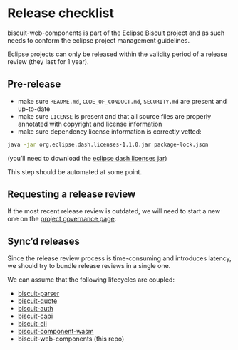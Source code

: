 # Release checklist

biscuit-web-components is part of the [Eclipse Biscuit](https://projects.eclipse.org/projects/technology.biscuit) project and as such needs to conform the eclipse project management guidelines.

Eclipse projects can only be released within the validity period of a release review (they last for 1 year).

## Pre-release

- make sure `README.md`, `CODE_OF_CONDUCT.md`, `SECURITY.md` are present and up-to-date
- make sure `LICENSE` is present and that all source files are properly annotated with copyright and license information
- make sure dependency license information is correctly vetted:

```bash
java -jar org.eclipse.dash.licenses-1.1.0.jar package-lock.json
```

(you’ll need to download the [eclipse dash licenses jar](repo.eclipse.org/content/repositories/dash-licenses/org/eclipse/dash/org.eclipse.dash.licenses/))

This step should be automated at some point.

## Requesting a release review

If the most recent release review is outdated, we will need to start a new one on the [project governance page](https://projects.eclipse.org/projects/technology.biscuit/governance).

## Sync’d releases

Since the release review process is time-consuming and introduces latency, we should try to bundle release reviews in a single one.

We can assume that the following lifecycles are coupled:

- [biscuit-parser](https://eclipse-biscuit/biscuit-rust)
- [biscuit-quote](https://eclipse-biscuit/biscuit-rust)
- [biscuit-auth](https://eclipse-biscuit/biscuit-rust)
- [biscuit-capi](https://eclipse-biscuit/biscuit-rust)
- [biscuit-cli](https://github.com/eclipse-biscuit/biscuit-cli)
- [biscuit-component-wasm](https://github.com/eclipse-biscuit/biscuit-component-wasm)
- biscuit-web-components (this repo)
